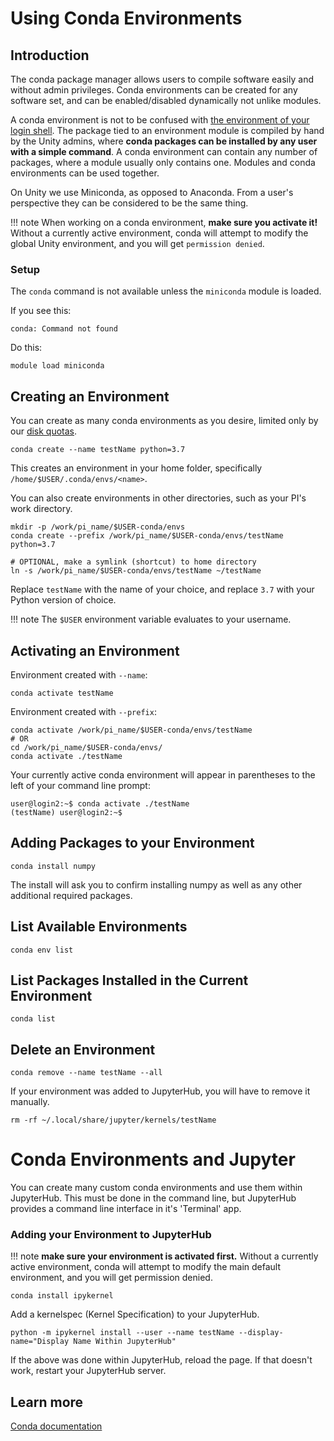 # Using Conda Environments #

## Introduction ##

The conda package manager allows users to compile software easily and without admin privileges. Conda environments can be created for any software set, and can be enabled/disabled dynamically not unlike modules.

A conda environment is not to be confused with [the environment of your login shell](module-intro.md). The package tied to an environment module is compiled by hand by the Unity admins, where **conda packages can be installed by any user with a simple command**. A conda environment can contain any number of packages, where a module usually only contains one. Modules and conda environments can be used together.

On Unity we use Miniconda, as opposed to Anaconda. From a user's perspective they can be considered to be the same thing.

!!! note
    When working on a conda environment, **make sure you activate it!** Without a currently active environment, conda will attempt to modify the global Unity environment, and you will get `permission denied`.

### Setup ###
The <red>`conda`</red> command is not available unless the `miniconda` module is loaded.

If you see this:
```
conda: Command not found
```
Do this:
```
module load miniconda
```

## Creating an Environment ##
You can create as many conda environments as you desire, limited only by our [disk quotas](../technical/storage.md).
```
conda create --name testName python=3.7
```
This creates an environment in your home folder, specifically `/home/$USER/.conda/envs/<name>`.

You can also create environments in other directories, such as your PI's work directory.
```
mkdir -p /work/pi_name/$USER-conda/envs
conda create --prefix /work/pi_name/$USER-conda/envs/testName python=3.7

# OPTIONAL, make a symlink (shortcut) to home directory
ln -s /work/pi_name/$USER-conda/envs/testName ~/testName
```

Replace `testName` with the name of your choice, and replace `3.7` with your Python version of choice.

!!! note
    The `$USER` environment variable evaluates to your username.

## Activating an Environment ##
Environment created with `--name`:
```
conda activate testName
```
Environment created with `--prefix`:
```
conda activate /work/pi_name/$USER-conda/envs/testName
# OR
cd /work/pi_name/$USER-conda/envs/
conda activate ./testName
```

Your currently active conda environment will appear in parentheses to the left of your command line prompt:
```
user@login2:~$ conda activate ./testName
(testName) user@login2:~$
```

## Adding Packages to your Environment ##
```
conda install numpy
```
The install will ask you to confirm installing numpy as well as any other additional required packages.

## List Available Environments ##
```
conda env list
```

## List Packages Installed in the Current Environment ##
```
conda list
```

## Delete an Environment ##
```
conda remove --name testName --all
```
If your environment was added to JupyterHub, you will have to remove it manually.
```
rm -rf ~/.local/share/jupyter/kernels/testName
```

# Conda Environments and Jupyter

You can create many custom conda environments and use them within JupyterHub. This must be done in the command line, but JupyterHub provides a command line interface in it's 'Terminal' app.

### Adding your Environment to JupyterHub ###
!!! note
    **make sure your environment is activated first.** Without a currently active environment, conda will attempt to modify the main default environment, and you will get permission denied.
```
conda install ipykernel
```
Add a kernelspec (Kernel Specification) to your JupyterHub.
```
python -m ipykernel install --user --name testName --display-name="Display Name Within JupyterHub"
```
If the above was done within JupyterHub, reload the page. If that doesn't work, restart your JupyterHub server.

## Learn more ##
[Conda documentation](https://docs.conda.io/projects/conda/en/latest/user-guide/tasks/manage-environments.html)